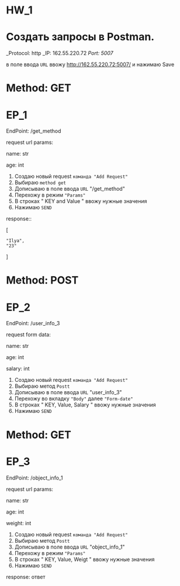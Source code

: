 # HW_1

# Создать запросы в Postman.

 _Protocol: http 
 _IP: 162.55.220.72
 _Port: 5007_


в поле ввода `URL` ввожу http://162.55.220.72:5007/ и нажимаю Save


 # Method: GET
 
 # EP_1
 
 
 EndPoint: /get_method
 
 request url params: 
 
 name: str
 
 age: int


1. Создаю новый request `команда "Add Request"`
2. Выбираю `method get`
3. Дописываю  в поле ввода `URL`  "/get_method"
4. Перехожу в режим `"Params"`
5. В строках " KEY and Value " ввожу нужные значения 
6. Нажимаю `SEND`

response:: 

[

    "Ilya",
    "23"
    
]
 
# Method: POST

# EP_2

EndPoint: /user_info_3

request form data:

name: str

age: int

salary: int


1. Создаю новый request `команда "Add Request"`
2. Выбираю метод `Postt`
3. Дописываю  в поле ввода `URL`  "user_info_3"
4. Перехожу во вкладку `"Body"` далее `"Form-date"`
5. В строках " KEY, Value, Salary " ввожу нужные значения 
6. Нажимаю `SEND`

# Method: GET 

# EP_3

EndPoint: /object_info_1

request url params: 

name: str

age: int

weight: int


1. Создаю новый request `команда "Add Request"`
2. Выбираю метод `Postt`
3. Дописываю  в поле ввода `URL`  "object_info_1"
4. Перехожу в режим `"Params"`
5. В строках " KEY, Value, Weigt " ввожу нужные значения 
6. Нажимаю `SEND`

response:
ответ

